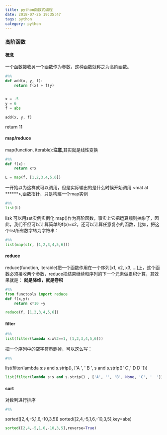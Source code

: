 ```yaml
---
title: python函数式编程
date: 2018-07-26 19:35:47
tags: python
category: python
---
```


### 高阶函数
#### 概念
一个函数接收另一个函数作为参数，这种函数就称之为高阶函数。


```python
#%%
def add(x, y, f):
    return f(x) + f(y)


x = -5
y = 6
f = abs

add(x, y, f)
```

return 11

#### map/reduce
map(function, iterable):**注意**,其实就是线性变换


```python
#%%
def f(x):
    return x*x

L = map(f, [1,2,3,4,5,6])
```

一开始以为这样就可以调用，但是实际输出的是什么时候开始调用 <mat at ******>,函数指针，只是构建一个map实例


```python
#%%
list(L)
```

lisk 可以用set实例实例化
map()作为高阶函数，事实上它把运算规则抽象了，因此，我们不但可以计算简单的f(x)=x2，还可以计算任意复杂的函数，比如，把这个list所有数字转为字符串：


```python
#%%
list(map(str, [1,2,3,4,5,6]))
```

#### reduce
reduce(function, iterable)把一个函数作用在一个序列[x1, x2, x3, ...]上，这个函数必须接收两个参数，reduce把结果继续和序列的下一个元素做累积计算，其效果就是：
**就是降维，就是卷积**


```python
#%%
from functools import reduce
def f(x,y):
    return x*10 +y

reduce(f, [1,2,3,4,5,6])
```

#### filter


```python
#%%
list(filter(lambda x:x%2==1, [1,2,3,4,5,6]))
```

把一个序列中的空字符串删掉，可以这么写：


```python
#%%
```

list(filter(lambda s:s and s.strip(), ['A    ', '    B    ', s and s.strip()'      C','  D    D   ']))


```python
list(filter(lambda s:s and s.strip() , ['A', '', 'B', None, 'C', '  ']))
```

#### sort
对数列进行排序


```python
#%%
```

sorted([2,4,-5,1,6,-10,3,5])
sorted([2,4,-5,1,6,-10,3,5],key=abs)


```python
sorted([2,4,-5,1,6,-10,3,5],reverse=True)
```


